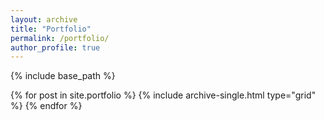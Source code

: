```yaml
---
layout: archive
title: "Portfolio"
permalink: /portfolio/
author_profile: true
---
```

{% include base_path %}

<div class="grid__wrapper">
  {% for post in site.portfolio %}
    {% include archive-single.html type="grid" %}
  {% endfor %}
</div>